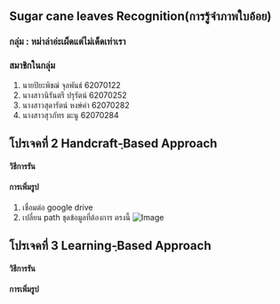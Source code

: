 ## Sugar cane leaves Recognition(การรู้จำภาพใบอ้อย)

### กลุ่ม : หม่าล่าอ่ะเผ็ดแต่ไม่เด็ดเท่าเรา  

### สมาชิกในกลุ่ม 
1. นายปิยะพิชฌ์ จุลพันธ์ 62070122
2. นางสาวนิรันตรี  ปรุรัตน์ 62070252
3. นางสาวสุดารัตน์ หงษ์คำ 62070282
4. นางสาวสุวภัทร มะนู   62070284


## โปรเจคที่ 2 Handcraft-ฺBased Approach
#### วิธีการรัน

#### การเพิ่มรูป 
1. เชื่อมต่อ google drive
2. เปลี่ยน path ชุดข้อมูลที่ต้องการ ตรงนี้
![Image](https://ibb.co/rd9mCXz)

## โปรเจคที่ 3  Learning-ฺBased Approach
 <h4> วิธีการรัน <h4>


 <h4> การเพิ่มรูป <h4>
  
